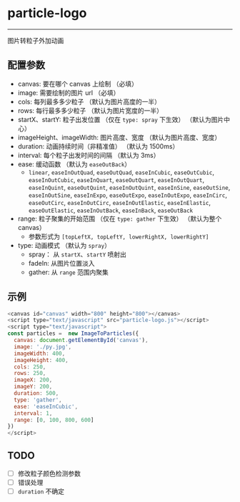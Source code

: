 # particle-logo
----------------------------------
图片转粒子外加动画

## 配置参数

- canvas: 要在哪个 canvas 上绘制 （必填）
- image: 需要绘制的图片 url （必填）
- cols: 每列最多多少粒子 （默认为图片高度的一半）
- rows: 每行最多多少粒子 （默认为图片宽度的一半）
- startX、startY: 粒子出发位置 （仅在 `type: spray` 下生效） （默认为图片中心）
- imageHeight、imageWidth: 图片高度、宽度 （默认为图片高度、宽度）
- duration: 动画持续时间（非精准值） （默认为 1500ms）
- interval: 每个粒子出发时间的间隔 （默认为 3ms）
- ease: 缓动函数 （默认为 `easeOutBack`）
  - `linear`, `easeInOutQuad`, `easeOutQuad`, `easeInCubic`, `easeOutCubic`, `easeInOutCubic`, `easeInQuart`, `easeOutQuart`, `easeInOutQuart`, `easeInQuint`, `easeOutQuint`, `easeInOutQuint`, `easeInSine`, `easeOutSine`, `easeInOutSine`, `easeInExpo`, `easeOutExpo`, `easeInOutExpo`, `easeInCirc`, `easeOutCirc`, `easeInOutCirc`, `easeInOutElastic`, `easeInElastic`, `easeOutElastic`, `easeInOutBack`, `easeInBack`, `easeOutBack`
- range: 粒子聚集的开始范围 （仅在 `type: gather` 下生效） （默认为整个 canvas）
  - 参数形式为 `[topLeftX, topLeftY, lowerRightX, lowerRightY]`
- type: 动画模式 （默认为 `spray`）
  - spray： 从 `startX`、`startY` 喷射出
  - fadeIn: 从图片位置淡入
  - gather: 从 `range` 范围内聚集

## 示例

```javascript
<canvas id="canvas" width="800" height="800"></canvas>
<script type="text/javascript" src="particle-logo.js"></script>
<script type="text/javascript">
const particles =  new ImageToParticles({
  canvas: document.getElementById('canvas'),
  image: './py.jpg',
  imageWidth: 400,
  imageHeight: 400,
  cols: 250,
  rows: 250,
  imageX: 200,
  imageY: 200,
  duration: 500,
  type: 'gather',
  ease: 'easeInCubic',
  interval: 1,
  range: [0, 100, 800, 600]
})
</script>
```

## TODO

- [ ] 修改粒子颜色检测参数
- [ ] 错误处理
- [ ] `duration` 不确定
